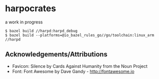 # harpocrates
a work in progress

```shell
$ bazel build //harpd:harpd_debug
$ bazel build --platforms=@io_bazel_rules_go//go/toolchain:linux_arm //harpd
```

## Acknowledgements/Attributions

* Favicon: Silence by Cards Against Humanity from the Noun Project
* Font: Font Awesome by Dave Gandy - http://fontawesome.io
